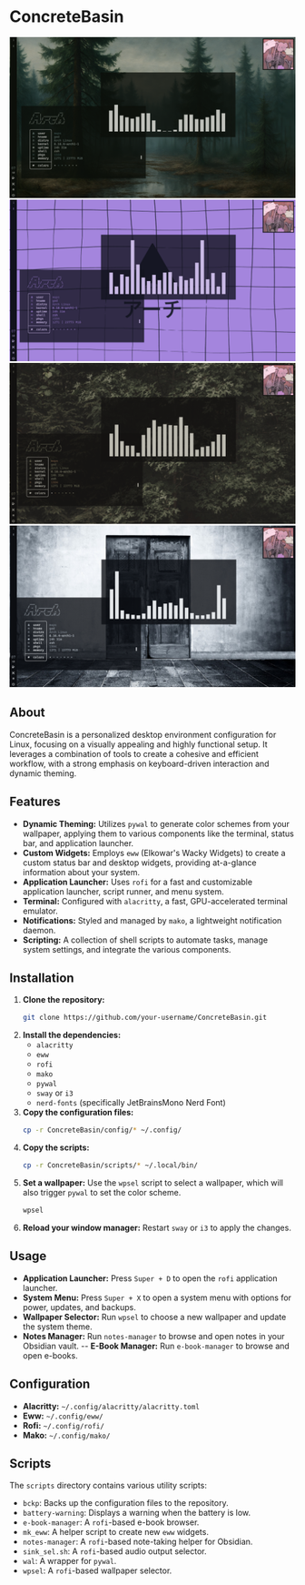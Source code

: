 # ConcreteBasin

![Friday 09-05-25 07:40:18.png](screenshots/Friday%2009-05-25%2007:40:18.png)
![Friday 09-05-25 07:40:28.png](screenshots/Friday%2009-05-25%2007:40:28.png)
![Friday 09-05-25 07:40:39.png](screenshots/Friday%2009-05-25%2007:40:39.png)
![Friday 09-05-25 07:40:53.png](screenshots/Friday%2009-05-25%2007:40:53.png)

## About

ConcreteBasin is a personalized desktop environment configuration for Linux, focusing on a visually appealing and highly functional setup. It leverages a combination of tools to create a cohesive and efficient workflow, with a strong emphasis on keyboard-driven interaction and dynamic theming.

## Features

-   **Dynamic Theming:** Utilizes `pywal` to generate color schemes from your wallpaper, applying them to various components like the terminal, status bar, and application launcher.
-   **Custom Widgets:** Employs `eww` (Elkowar's Wacky Widgets) to create a custom status bar and desktop widgets, providing at-a-glance information about your system.
-   **Application Launcher:** Uses `rofi` for a fast and customizable application launcher, script runner, and menu system.
-   **Terminal:** Configured with `alacritty`, a fast, GPU-accelerated terminal emulator.
-   **Notifications:** Styled and managed by `mako`, a lightweight notification daemon.
-   **Scripting:** A collection of shell scripts to automate tasks, manage system settings, and integrate the various components.

## Installation

1.  **Clone the repository:**
    ```bash
    git clone https://github.com/your-username/ConcreteBasin.git
    ```
2.  **Install the dependencies:**
    -   `alacritty`
    -   `eww`
    -   `rofi`
    -   `mako`
    -   `pywal`
    -   `sway` or `i3`
    -   `nerd-fonts` (specifically JetBrainsMono Nerd Font)
3.  **Copy the configuration files:**
    ```bash
    cp -r ConcreteBasin/config/* ~/.config/
    ```
4.  **Copy the scripts:**
    ```bash
    cp -r ConcreteBasin/scripts/* ~/.local/bin/
    ```
5.  **Set a wallpaper:**
    Use the `wpsel` script to select a wallpaper, which will also trigger `pywal` to set the color scheme.
    ```bash
    wpsel
    ```
6.  **Reload your window manager:**
    Restart `sway` or `i3` to apply the changes.

## Usage

-   **Application Launcher:** Press `Super + D` to open the `rofi` application launcher.
-   **System Menu:** Press `Super + X` to open a system menu with options for power, updates, and backups.
-   **Wallpaper Selector:** Run `wpsel` to choose a new wallpaper and update the system theme.
-   **Notes Manager:** Run `notes-manager` to browse and open notes in your Obsidian vault.
--   **E-Book Manager:** Run `e-book-manager` to browse and open e-books.

## Configuration

-   **Alacritty:** `~/.config/alacritty/alacritty.toml`
-   **Eww:** `~/.config/eww/`
-   **Rofi:** `~/.config/rofi/`
-   **Mako:** `~/.config/mako/`

## Scripts

The `scripts` directory contains various utility scripts:

-   `bckp`: Backs up the configuration files to the repository.
-   `battery-warning`: Displays a warning when the battery is low.
-   `e-book-manager`: A `rofi`-based e-book browser.
-   `mk_eww`: A helper script to create new `eww` widgets.
-   `notes-manager`: A `rofi`-based note-taking helper for Obsidian.
-   `sink_sel.sh`: A `rofi`-based audio output selector.
-   `wal`: A wrapper for `pywal`.
-   `wpsel`: A `rofi`-based wallpaper selector.

